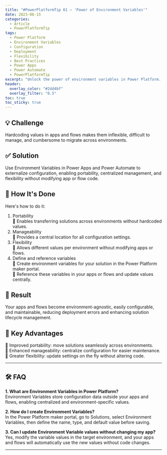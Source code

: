 ```yaml
---
title: "#PowerPlatformTip 61 – 'Power of Environment Variables'"
date: 2023-06-15
categories:
  - Article
  - PowerPlatformTip
tags:
  - Power Platform
  - Environment Variables
  - Configuration
  - Deployment
  - Flexibility
  - Best Practices
  - Power Apps
  - Power Automate
  - PowerPlatformTip
excerpt: "Unlock the power of environment variables in Power Platform. Learn how to manage configurations, streamline deployments, and boost app flexibility with best practices for environment variables."
header:
  overlay_color: "#2dd4bf"
  overlay_filter: "0.5"
toc: true
toc_sticky: true
---
```


## 💡 Challenge
Hardcoding values in apps and flows makes them inflexible, difficult to manage, and cumbersome to migrate across environments.

## ✅ Solution
Use Environment Variables in Power Apps and Power Automate to externalize configuration, enabling portability, centralized management, and flexibility without modifying app or flow code.

## 🔧 How It's Done
Here's how to do it:
1. Portability  
   🔸 Enables transferring solutions across environments without hardcoded values.  
2. Manageability  
   🔸 Provides a central location for all configuration settings.  
3. Flexibility  
   🔸 Allows different values per environment without modifying apps or flows.  
4. Define and reference variables  
   🔸 Create environment variables for your solution in the Power Platform maker portal.  
   🔸 Reference these variables in your apps or flows and update values centrally.

## 🎉 Result
Your apps and flows become environment-agnostic, easily configurable, and maintainable, reducing deployment errors and enhancing solution lifecycle management.

## 🌟 Key Advantages
🔸 Improved portability: move solutions seamlessly across environments.  
🔸 Enhanced manageability: centralize configuration for easier maintenance.  
🔸 Greater flexibility: update settings on the fly without altering code.

---

## 🛠️ FAQ
**1. What are Environment Variables in Power Platform?**  
Environment Variables store configuration data outside your apps and flows, enabling centralized and environment-specific values.

**2. How do I create Environment Variables?**  
In the Power Platform maker portal, go to Solutions, select Environment Variables, then define the name, type, and default value before saving.

**3. Can I update Environment Variable values without changing my app?**  
Yes, modify the variable values in the target environment, and your apps and flows will automatically use the new values without code changes.

---
